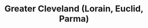 ---
featured: false
time: 6:00pm EST
title: Greater Cleveland (Lorain, Euclid, Parma) 
registration: https://zoom.us/webinar/register/WN_C-g_d42PS0iVJ5HwiszYZQ
past: true
---